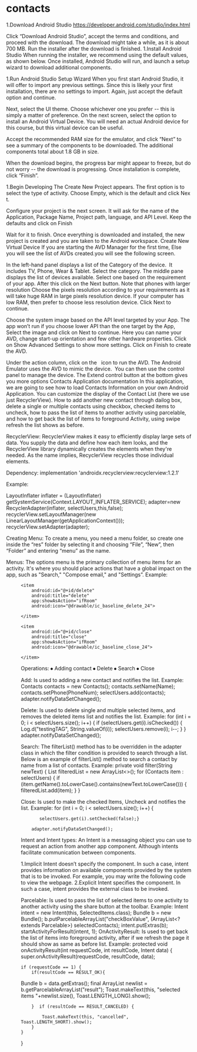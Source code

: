 # contacts
1.Download Android Studio
   https://developer.android.com/studio/index.html

Click “Download Android Studio”, accept the terms and conditions, and proceed with the download.
The download might take a while, as it is about 700 MB. Run the installer after the download is finished.
1.Install Android Studio
When running the installer, we recommend using the default values, as shown below. Once installed, Android Studio will run, and launch a setup wizard to download additional components.


1.Run Android Studio Setup Wizard
When you first start Android Studio, it will offer to import any previous settings. Since this is likely your first installation, there are no settings to import. Again, just accept the default option and continue.

Next, select the UI theme. Choose whichever one you prefer -- this is simply a matter of preference. On the next screen, select the option to install an Android Virtual Device. You will need an actual Android device for this course, but this virtual device can be useful.

Accept the recommended RAM size for the emulator, and click “Next” to see a summary of the components to be downloaded. The additional components total about 1.8 GB in size.

When the download begins, the progress bar might appear to freeze, but do not worry -- the download is progressing. Once installation is complete, click “Finish”.

1.Begin Developing
The Create New Project appears. The first option is to select the type of activity. Choose Empty, which is the default and click Nex t.
 

Configure your project is the next screen. It will ask for the name of the Application, Package Name, Project path, language, and API Level. Keep the defaults and click on Finish


Wait for it to finish. Once everything is downloaded and installed, the new project is created and you are taken to the Android workspace.
Create New Virtual Device
If you are starting the AVD Manager for the first time,  Else you will see the list of AVDs created.you will see the following screen. 
 	 
In the left-hand panel displays a list of the Category of the device.  It includes TV, Phone, Wear & Tablet. Select the category.
The middle pane displays the list of devices available. Select one based on the requirement of your app. After this click on the Next button.
Note that phones with larger resolution Choose the pixels resolution according to your requirements as it will take huge RAM in large pixels resolution device. If your computer has low RAM, then prefer to choose less resolution device. Click Next to continue.

Choose the system image based on the API level targeted by your App. The app won’t run if you choose lower API than the one target by the App, Select the image and click on Next to continue.
Here you can name your AVD, change start-up orientation and few other hardware properties. Click on Show Advanced Settings to show more settings.
Click on Finish to create the AVD.
 
Under the action column, click on the   icon to run the AVD. The Android Emulator uses the AVD to mimic the device.  You can then use the control panel to manage the device. The Extend control button at the bottom gives you more options
Contacts Application documentation
In this application, we are going to see how to load Contacts Information on your own Android Application. You can customize the display of the Contact List (here we use just RecyclerView). How to add another new contact through dailog box, delete a single or multiple contacts using checkbox, checked items to uncheck, how to pass the list of items to another activity using parcelable, and how to get back the list of items to foreground Activity, using swipe refresh the list shows as before.

RecyclerView:
RecyclerView makes it easy to efficiently display large sets of data. You supply the data and define how each item looks, and the RecyclerView library dynamically creates the elements when they're needed. As the name implies, RecyclerView recycles those individual elements.

Dependency:
implementation 'androidx.recyclerview:recyclerview:1.2.1'

Example:

  LayoutInflater inflater = (LayoutInflater) getSystemService(Context.LAYOUT_INFLATER_SERVICE);
    adapter=new RecyclerAdapter(inflater, selectUsers,this,false);
    recyclerView.setLayoutManager(new LinearLayoutManager(getApplicationContext()));
    recyclerView.setAdapter(adapter);

Creating Menu:
To create a menu, you need a menu folder, so create one inside the “res” folder by selecting it and choosing “File”, “New”, then “Folder” and entering “menu” as the name.

Menus:
The options menu is the primary collection of menu items for an activity. It's where you should place actions that have a global impact on the app, such as "Search," "Compose email," and "Settings”.
Example:
<menu xmlns:android="http://schemas.android.com/apk/res/android"
    xmlns:app="http://schemas.android.com/apk/res-auto"
    xmlns:tools="http://schemas.android.com/tools">

<item 
      android:id="@+id/action_search"
        android:title="Search"
        android:icon="@drawable/ic_baseline_search_24"
        app:showAsAction="always|collapseActionView"
        app:actionViewClass="android.widget.SearchView"/>

    <item
        android:id="@+id/delete"
        android:title="delete"
        app:showAsAction="ifRoom"
        android:icon="@drawable/ic_baseline_delete_24">

    </item>

    <item
        android:id="@+id/close"
        android:title="close"
        app:showAsAction="ifRoom"
        android:icon="@drawable/ic_baseline_close_24">

    </item>


Operations:
⦁	Adding contact 
⦁	Delete
⦁	Search
⦁	Close


Add:
Is used to adding a new contact and notifies the list.
Example:
Contacts contacts = new Contacts();
contacts.setName(Name);
contacts.setPhone(PhoneNum);
selectUsers.add(contacts);
adapter.notifyDataSetChanged();


Delete:
 	Is used to delete single and multiple selected items, and removes the deleted items list and notifies the list.
Example:
for (int i = 0; i < selectUsers.size(); i++) {
 				   if (selectUsers.get(i).isChecked()) {
   				     Log.d("testingTAG", String.valueOf(i));
   				selectUsers.remove(i);
   				 	i--;
  				  }
			}
adapter.notifyDataSetChanged();


Search:
The filterList() method has to be overridden in the adapter class in which the filter condition is provided to search through a list. Below is an example of filterList() method to search a contact by name from a list of contacts.
Example:
private void filter(String newText) {
    List<Contacts> filteredList = new ArrayList<>();
    for (Contacts item : selectUsers) {
        if (item.getName().toLowerCase().contains(newText.toLowerCase())) {
            filteredList.add(item);
    		    }
}


Close:
Is used to make the checked Items, Uncheck and notifies the list.
Example:
for (int i = 0; i < selectUsers.size(); i++) {

 		   selectUsers.get(i).setChecked(false);}

		adapter.notifyDataSetChanged();

Intent and Intent types:
An Intent is a messaging object you can use to request an action from another app component. Although intents facilitate communication between components.


1.Implicit Intent doesn’t specify the component. In such a case, intent provides information on available components provided by the system that is to be invoked. For example, you may write the following code to view the webpage.
2.Explicit Intent specifies the component. In such a case, intent provides the external class to be invoked.

Parcelable: Is used to pass the list of selected items to one activity to another activity using the share button at the toolbar.
Example:
Intent intent = new Intent(this, SelectedItems.class);
 Bundle b = new Bundle();
 b.putParcelableArrayList("checkBoxValue", (ArrayList<? extends Parcelable>) selectedContacts);
 intent.putExtras(b);
 startActivityForResult(intent, 1);
OnActivityResult: Is used to get back the list of items into foreground activity, after if we refresh the page it should show as same as before list.
Example:
protected void onActivityResult(int requestCode, int resultCode, Intent data) {
    super.onActivityResult(requestCode, resultCode, data);

    if (requestCode == 1) {
        if(resultCode == RESULT_OK){
Bundle b = data.getExtras();
            final ArrayList<Contacts> newlist = b.getParcelableArrayList("result");
            Toast.makeText(this, "selected items "+newlist.size(), Toast.LENGTH_LONG).show();
 

        }  if (resultCode == RESULT_CANCELED) {

            Toast.makeText(this, "cancelled", Toast.LENGTH_SHORT).show();
        }
    }

}


